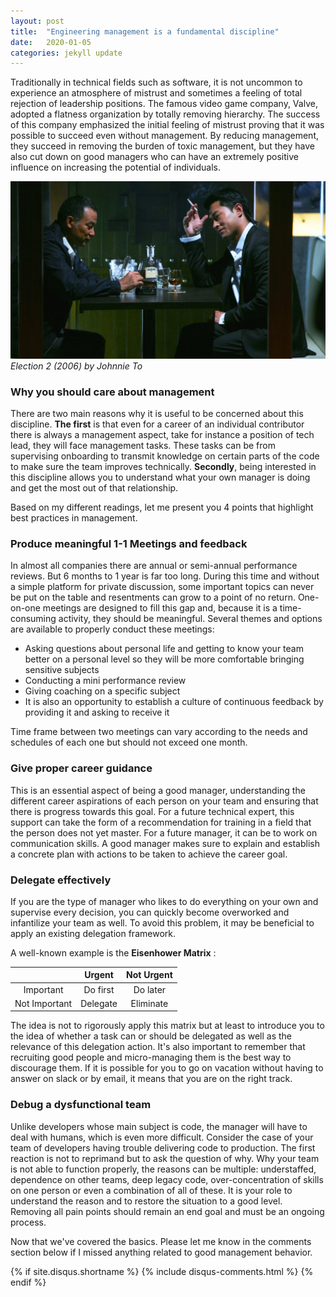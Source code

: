 ```yaml
---
layout: post
title:  "Engineering management is a fundamental discipline"
date:   2020-01-05
categories: jekyll update
---
```

Traditionally in technical fields such as software, it is not uncommon to experience an atmosphere of mistrust and 
sometimes a feeling of total rejection of leadership positions. The famous video game company, Valve, adopted a flatness 
organization by totally removing hierarchy. The success of this company emphasized the initial feeling of mistrust 
proving that it was possible to succeed even without management. By reducing management, they succeed in removing the 
burden of toxic management, but they have also cut down on good managers who can have an extremely positive influence 
on increasing the potential of individuals.

![Logo](/images/election2.jpg)
_Election 2 (2006) by Johnnie To_

### Why you should care about management

There are two main reasons why it is useful to be concerned about this discipline. 
**The first** is that even for a career of an individual contributor there is always a management aspect, take for instance 
a position of tech lead, they will face management tasks. These tasks can be from supervising onboarding to transmit 
knowledge on certain parts of the code to make sure the team improves technically. 
**Secondly**, being interested in this discipline allows you to understand what your own manager is doing and get the most 
out of that relationship. 

Based on my different readings, let me present you 4 points that highlight best practices in management.

### Produce meaningful 1-1 Meetings and feedback

In almost all companies there are annual or semi-annual performance reviews. But 6 months to 1 year is far too long. 
During this time and without a simple platform for private discussion, some important topics can never be put on the 
table and resentments can grow to a point of no return. One-on-one meetings are designed to fill this gap and, because 
it is a time-consuming activity, they should be meaningful. Several themes and options are available to properly 
conduct these meetings:
 
- Asking questions about personal life and getting to know your team better on a personal level 
so they will be more comfortable bringing sensitive subjects
- Conducting a mini performance review
- Giving coaching on  a specific subject
- It is also an opportunity to establish a culture of continuous feedback by providing it and asking to receive it

Time frame between two meetings can vary according to the needs and schedules of each one but should not 
exceed one month.

### Give proper career guidance

This is an essential aspect of being a good manager, understanding the different career aspirations of each person on 
your team and ensuring that there is progress towards this goal. For a future technical expert, this support can take 
the form of a recommendation for training in a field that the person does not yet master. For a future manager, it can 
be to work on communication skills. A good manager makes sure to explain and establish a concrete plan with actions to 
be taken to achieve the career goal.

### Delegate effectively
If you are the type of manager who likes to do everything on your own and supervise every decision, you can quickly 
become overworked and infantilize your team as well. To avoid this problem, it may be beneficial to apply an existing 
delegation framework. 

A well-known example is the **Eisenhower Matrix** :

|               | Urgent   | Not Urgent |
|:-------------:|:--------:|:----------:|
| Important     | Do first | Do later   |
| Not Important | Delegate | Eliminate  |

The idea is not to rigorously apply this matrix but at least to introduce you to the idea of whether a task can or 
should be delegated as well as the relevance of this delegation action. It's also important to remember that recruiting 
good people and micro-managing them is the best way to discourage them. If it is possible for you to go on vacation 
without having to answer on slack or by email, it means that you are on the right track.

### Debug a dysfunctional team

Unlike developers whose main subject is code, the manager will have to deal with humans, which is even more difficult. 
Consider the case of your team of developers having trouble delivering code to production. The first reaction is not to 
reprimand but to ask the question of why. Why your team is not able to function properly, the reasons can be multiple: 
understaffed, dependence on other teams, deep legacy code, over-concentration of skills on one person or even a 
combination of all of these. It is your role to understand the reason and to restore the situation to a good level. 
Removing all pain points should remain an end goal and must be an ongoing process.

Now that we've covered the basics. Please let me know in the comments section below if I missed anything related to 
good management behavior.

{% if site.disqus.shortname %}
    {% include disqus-comments.html %}
{% endif %}